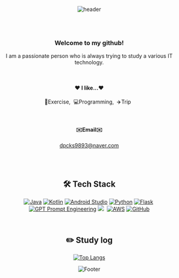 <div align="center"> 

![header](https://capsule-render.vercel.app/api?type=cylinder&color=000000&height=150&section=header&text=Yun&nbsp;Ye&nbsp;Chan&fontColor=ffffff&fontSize=70&animation=fadeIn&fontAlignY=55&desc=%20&descAlignY=62&descAlign=62)


<br><br>
### Welcome to my github!
<p>I am a passionate person who is always trying to study a various IT technology. </p>
 <br/>


#### ❤️ I like...❤️
<p>💪Exercise,&nbsp;&nbsp;💻Programming,&nbsp;&nbsp;✈️Trip&nbsp;&nbsp;</p>
 <br/>

#### ✉️Email✉️
dpcks9893@naver.com <br><br><br>
<br>


## 🛠 Tech Stack 
[![Java](https://img.shields.io/badge/Java-E34F26?style=for-the-badge&logo=Java&logoColor=white)](https://www.oracle.com/java/)
[![Kotlin](https://img.shields.io/badge/Kotlin-0095D5?style=for-the-badge&logo=Kotlin&logoColor=white)](https://kotlinlang.org/)
[![Android Studio](https://img.shields.io/badge/Android_Studio-3DDC84?style=for-the-badge&logo=AndroidStudio&logoColor=white)](https://developer.android.com/studio)
[![Python](https://img.shields.io/badge/Python-3776AB?style=for-the-badge&logo=Python&logoColor=white)](https://www.python.org/)
[![Flask](https://img.shields.io/badge/Flask-000000?style=for-the-badge&logo=Flask&logoColor=white)](https://flask.palletsprojects.com/)&nbsp;<br>
[![GPT Prompt Engineering](https://img.shields.io/badge/GPT_Prompt_Engineering-00B294?style=for-the-badge&logo=OpenAI&logoColor=white)](https://openai.com/)
<img src="https://img.shields.io/badge/MySQL-4479A1?style=for-the-badge&logo=MySQL&logoColor=white">&nbsp;
[![AWS](https://img.shields.io/badge/AWS-EF2D5E?style=for-the-badge&logo=AmazonAWS&logoColor=white)](https://aws.amazon.com/)
[![GitHub](https://img.shields.io/badge/GitHub-181717?style=for-the-badge&logo=GitHub&logoColor=white)](https://github.com/)

 <br/>

## :pencil2: Study log

[![Top Langs](https://github-readme-stats.vercel.app/api/top-langs/?username=893107&layout=compact)](https://github.com/anuraghazra/github-readme-stats)
  


![Footer](https://capsule-render.vercel.app/api?type=waving&color=4479A1&height=200&section=footer)
</div>
